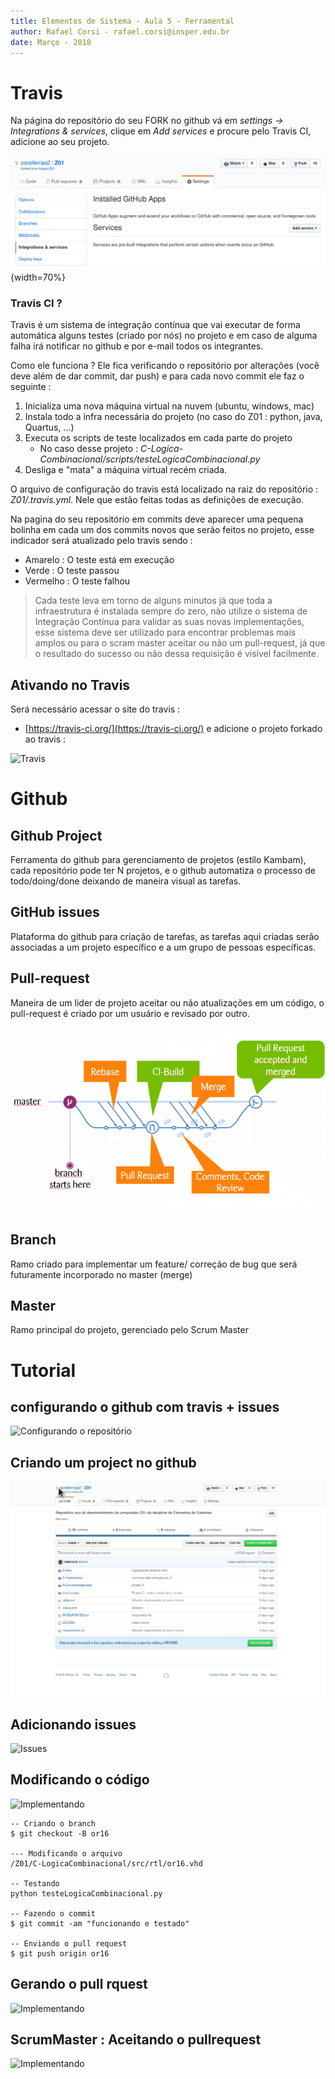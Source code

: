 ```yaml
---
title: Elementos de Sistema - Aula 5 - Ferramental
author: Rafael Corsi - rafael.corsi@insper.edu.br
date: Março - 2018
---
```


# Travis

Na página do repositório do seu FORK no github vá em *settings -> Integrations & services*, clique em *Add services* e procure pelo Travis CI, adicione ao seu projeto.

![Travis github](gifs/githubtravis.png){width=70%}

### Travis CI ?

Travis é um sistema de integração contínua que vai executar de forma automática alguns testes (criado por nós) no projeto e em caso de alguma falha irá notificar no github e por e-mail todos os integrantes.

Como ele funciona ? Ele fica verificando o repositório por alterações (você deve além de dar commit, dar push) e para cada novo commit ele faz o seguinte :

1. Inicializa uma nova máquina virtual na nuvem (ubuntu, windows, mac)
2. Instala todo a infra necessária do projeto (no caso do Z01 : python, java, Quartus, ...)
3. Executa os scripts de teste localizados em cada parte do projeto 
      - No caso desse projeto : *C-Logica-Combinacional/scripts/testeLogicaCombinacional.py*
4. Desliga e "mata" a máquina virtual recém criada.

O arquivo de configuração do travis está localizado na raiz do repositório : *Z01/.travis.yml*. Nele que estão feitas todas as definições de execução.

Na pagina do seu repositório em commits deve aparecer uma pequena bolinha em cada um dos commits novos que serão feitos no projeto, esse indicador será atualizado pelo travis sendo :

- Amarelo : O teste está em execução
- Verde : O teste passou
- Vermelho : O teste falhou

> Cada teste leva em torno de alguns minutos já que toda a infraestrutura é instalada sempre do zero, não utilize o sistema de Integração Contínua para validar as suas novas implementações, esse sistema deve ser utilizado para encontrar problemas mais amplos ou para o scram master aceitar ou não um pull-request, já que o resultado do sucesso ou não dessa requisição é visível facilmente.

## Ativando no Travis

Será necessário acessar o site do travis :

- [https://travis-ci.org/](https://travis-ci.org/) e adicione o projeto forkado ao travis :

![Travis](gifs/config-travis.gif)

# Github 

## Github Project

Ferramenta do github para gerenciamento de projetos (estilo Kambam), cada repositório pode ter N projetos, e o github automatiza o processo de todo/doing/done deixando de maneira visual as tarefas.

## GitHub issues

Plataforma do github para criação de tarefas, as tarefas aqui criadas serão associadas a um projeto específico e a um grupo de pessoas específicas.

## Pull-request

Maneira de um lider de projeto aceitar ou não atualizações em um código, o pull-request é criado por um usuário e revisado por outro.

![Pull-Request](gifs/pull-request.png)

## Branch

Ramo criado para implementar um feature/ correção de bug que será futuramente incorporado no master (merge)

## Master

Ramo principal do projeto, gerenciado pelo Scrum Master

# Tutorial

## configurando o github com travis + issues

![Configurando o repositório](gifs/travis1.gif)

## Criando um project no github

![Project](gifs/2-project.gif)

## Adicionando issues

![Issues](gifs/3-issues.gif)

## Modificando o código

![Implementando](gifs/4-push.gif)

```
-- Criando o branch
$ git checkout -B or16

--- Modificando o arquivo
/Z01/C-LogicaCombinacional/src/rtl/or16.vhd

-- Testando
python testeLogicaCombinacional.py

-- Fazendo o commit
$ git commit -am "funcionando e testado"

-- Enviando o pull request
$ git push origin or16

```

## Gerando o pull rquest

![Implementando](gifs/5-pullrequest.gif)

## ScrumMaster : Aceitando o pullrequest

![Implementando](gifs/6-acept.gif)
